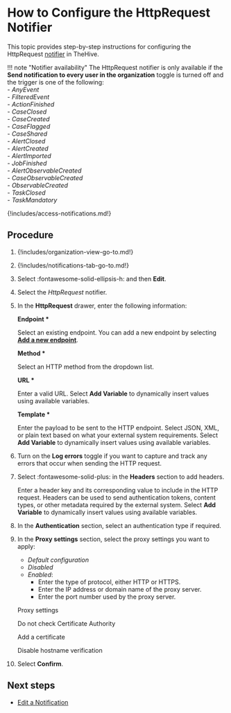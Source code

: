 # How to Configure the HttpRequest Notifier

This topic provides step-by-step instructions for configuring the HttpRequest [notifier](../about-notifications.md#notifiers) in TheHive.

!!! note "Notifier availability"
    The HttpRequest notifier is only available if the **Send notification to every user in the organization** toggle is turned off and the trigger is one of the following:  
    - *AnyEvent*  
    - *FilteredEvent*  
    - *ActionFinished*  
    - *CaseClosed*  
    - *CaseCreated*  
    - *CaseFlagged*  
    - *CaseShared*  
    - *AlertClosed*  
    - *AlertCreated*  
    - *AlertImported*  
    - *JobFinished*  
    - *AlertObservableCreated*  
    - *CaseObservableCreated*  
    - *ObservableCreated*  
    - *TaskClosed*  
    - *TaskMandatory*

{!includes/access-notifications.md!}

## Procedure

1. {!includes/organization-view-go-to.md!}

2. {!includes/notifications-tab-go-to.md!}

3. Select :fontawesome-solid-ellipsis-h: and then **Edit**.

4. Select the *HttpRequest* notifier.

5. In the **HttpRequest** drawer, enter the following information:

    **Endpoint \***

    Select an existing endpoint. You can add a new endpoint by selecting [**Add a new endpoint**](../../../configure-organization/manage-endpoints/add_endpoints.md).

    **Method \***

    Select an HTTP method from the dropdown list.

    **URL \***

    Enter a valid URL. Select **Add Variable** to dynamically insert values using available variables.

    **Template \***

    Enter the payload to be sent to the HTTP endpoint. Select JSON, XML, or plain text based on what your external system requirements. Select **Add Variable** to dynamically insert values using available variables.

6. Turn on the **Log errors** toggle if you want to capture and track any errors that occur when sending the HTTP request.

7. Select :fontawesome-solid-plus: in the **Headers** section to add headers.

    Enter a header key and its corresponding value to include in the HTTP request. Headers can be used to send authentication tokens, content types, or other metadata required by the external system. Select **Add Variable** to dynamically insert values using available variables.

8. In the **Authentication** section, select an authentication type if required.

9. In the **Proxy settings** section, select the proxy settings you want to apply:

    * *Default configuration*
    * *Disabled*
    * *Enabled*:
        * Enter the type of protocol, either HTTP or HTTPS.
        * Enter the IP address or domain name of the proxy server.
        * Enter the port number used by the proxy server.

    Proxy settings

    Do not check Certificate Authority

    Add a certificate

    Disable hostname verification

6. Select **Confirm**.

## Next steps

* [Edit a Notification](edit-a-notification.md)

